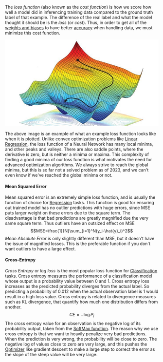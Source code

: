 
The *loss function* (also known as the *cost function*) is how we score how well a model did in inferencing training data compared to the ground truth label of that example. The difference of the real label and what the model thought it should be is the *loss* (or *cost*). Thus, in order to get all of the [weights and biases](Neural%20Networks.md) to have better [accuracy](../ML%20Metrics.md) when handling data, we must minimize this cost function.

![](../../Attachments/Pasted%20image%2020230226190438.png)

The above image is an example of what an example loss function looks like when it is plotted. Unlike convex optimization problems like [Linear Regression](../Linear%20Regression.md), the loss function of a Neural Network has many local minima, and other peaks and valleys. There are also saddle points, where the derivative is zero, but is neither a minima or maxima. This complexity of finding a good minima of our loss function is what motivates the need for advanced optimization algorithms. We always strive to reach the global minima, but this is so far not a solved problem as of 2023, and we can't even know if we've reached the global minima or not.

#### Mean Squared Error

Mean squared error is an extremely simple loss function, and is usually the function of choice for [Regression](../Regression.md) tasks. This function is good for ensuring out trained model has no outlier predictions with huge errors, since MSE puts larger weight on these errors due to the square term. The disadvantage is that bad predictions are greatly magnified due the very same square term. Thus outliers have an outsized effect on MSE
$$MSE=\frac{1}{N}\sum_{i=1}^N(y_i-\hat{y}_i)^2$$
*Mean Absolute Error* is only slightly different than MSE, but it doesn't have the issue of magnified losses. This is the preferable function if you don't want outliers to have a large effect.

#### Cross-Entropy

*Cross Entropy* or *log loss* is the most popular loss function for [Classification](../Classification.md) tasks. Cross entropy measures the performance of a classification model whose output is a probability value between 0 and 1. Cross entropy loss increases as the predicted probability diverges from the actual label. So predicting a probability of 0.012 when the actual observation label is 1 would result in a high loss value. Cross entropy is related to divergence measures such as KL divergence, that quantify how much one distribution differs from another.
$$CE = -\log{P_i}$$
The cross entropy value for an observation is the negative log of its probability output, taken from the [SoftMax function](Activation%20Functions.md). The reason why we use cross entropy is that we want to heavily penalize very bad predictions. When the prediction is very wrong, the probability will be close to zero. The negative log of values close to zero are very large, and this pushes the [Optimizer](Optimizers.md) like gradient descent to make a large step to correct the error as the slope of the steep value will be very large.